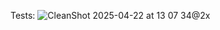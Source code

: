 Tests:
![CleanShot 2025-04-22 at 13 07 34@2x](https://github.com/user-attachments/assets/284e7d2f-5f54-444d-9156-52038fe66da2)
